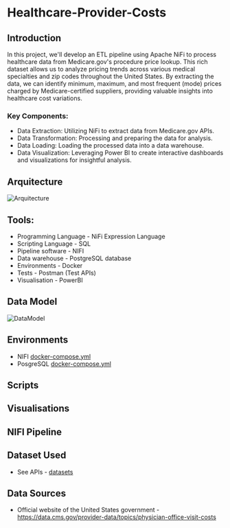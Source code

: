 # Healthcare-Provider-Costs

## Introduction

In this project, we'll develop an ETL pipeline using Apache NiFi to process healthcare data from Medicare.gov's procedure price lookup. This rich dataset allows us to analyze pricing trends across various medical specialties and zip codes throughout the United States. By extracting the data, we can identify minimum, maximum, and most frequent (mode) prices charged by Medicare-certified suppliers, providing valuable insights into healthcare cost variations.

### Key Components:

*  Data Extraction: Utilizing NiFi to extract data from Medicare.gov APIs.
*  Data Transformation: Processing and preparing the data for analysis.
*  Data Loading: Loading the processed data into a data warehouse.
*  Data Visualization: Leveraging Power BI to create interactive dashboards and visualizations for insightful analysis.


## Arquitecture
![Arquitecture](assets/Arquitecture.png)


## Tools:
*  Programming Language - NiFi Expression Language
*  Scripting Language - SQL
*  Pipeline software - NIFI
*  Data warehouse - PostgreSQL database
*  Environments - Docker
*  Tests - Postman (Test APIs)
*  Visualisation - PowerBI


## Data Model
![DataModel](/assets/data_model.png)

## Environments
*  NIFI [docker-compose.yml](docker-compose.yml)
*  PosgreSQL [docker-compose.yml](docker-compose.yml) 

## Scripts


## Visualisations


## NIFI Pipeline


## Dataset Used
*  See APIs - [datasets](https://data.cms.gov/provider-data/topics/physician-office-visit-costs)

## Data Sources
-  Official website of the United States government - https://data.cms.gov/provider-data/topics/physician-office-visit-costs


